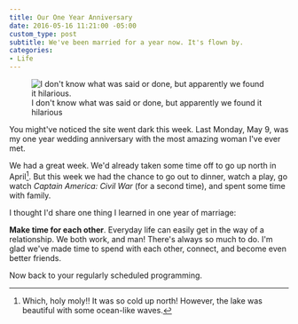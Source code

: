 ```yaml
---
title: Our One Year Anniversary
date: 2016-05-16 11:21:00 -05:00
custom_type: post
subtitle: We've been married for a year now. It's flown by.
categories:
- Life
---
```


<figure class="extendout">
  <img src="{{ site.url }}/uploads/2016/05/kelly-and-i-laughing.jpg" alt="I don't know what was said or done, but apparently we found it hilarious.">
  <figcaption>I don't know what was said or done, but apparently we found it hilarious</figcaption>
</figure>

You might've noticed the site went dark this week. Last Monday, May 9, was my one year wedding anniversary with the most amazing woman I've ever met.

We had a great week. We'd already taken some time off to go up north in April[^1]. But this week we had the chance to go out to dinner, watch a play, go watch *Captain America: Civil War* (for a second time), and spent some time with family.

I thought I'd share one thing I learned in one year of marriage:

**Make time for each other**. Everyday life can easily get in the way of a relationship. We both work, and man! There's always so much to do. I'm glad we've made time to spend with each other, connect, and become even better friends.

Now back to your regularly scheduled programming.

[^1]: Which, holy moly!! It was so cold up north! However, the lake was beautiful with some ocean-like waves.
